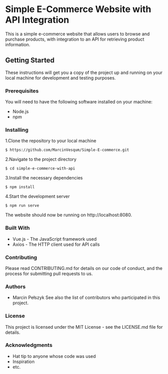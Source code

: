 # Simple E-Commerce Website with API Integration

This is a simple e-commerce website that allows users to browse and purchase products, with integration to an API for retrieving product information.

## Getting Started

These instructions will get you a copy of the project up and running on your local machine for development and testing purposes.

### Prerequisites

You will need to have the following software installed on your machine:

* Node.js
* npm
### Installing

1.Clone the repository to your local machine
```
$ https://github.com/MarcinVesqum/Simple-E-commerce.git
```
2.Navigate to the project directory
```
$ cd simple-e-commerce-with-api
```
3.Install the necessary dependencies
```
$ npm install
```
4.Start the development server
```
$ npm run serve
```

The website should now be running on http://localhost:8080.

### Built With

* Vue.js - The JavaScript framework used
* Axios - The HTTP client used for API calls

### Contributing

Please read CONTRIBUTING.md for details on our code of conduct, and the process for submitting pull requests to us.


### Authors

* Marcin Pełszyk
See also the list of contributors who participated in this project.

### License
This project is licensed under the MIT License - see the LICENSE.md file for details.

### Acknowledgments
* Hat tip to anyone whose code was used
* Inspiration
* etc.



